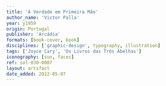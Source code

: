 ```yaml
---
title: 'A Verdade em Primeira Mão'
author_name: 'Victor Palla'
year: y1959
origin: Portugal
publisher: 'Arcádia'
formats: [book-cover, book]
disciplines: ['graphic-design', typography, illustration]
tags: ['Joyce Cary', 'Os Livros das Três Abelhas']
iconography: [sun, faces]
ref: sol-030-0087
layout: artifact
date_added: 2022-05-07
---
```

